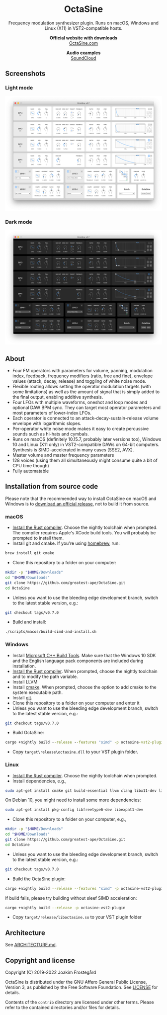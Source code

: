 <h1 align="center">OctaSine</h1>

<p align="center">
Frequency modulation synthesizer plugin. Runs on macOS, Windows and Linux (X11) in VST2-compatible hosts.
</p>

<p align="center">
  <strong>Official website with downloads</strong><br>
  <a href="https://www.octasine.com">OctaSine.com</a>
</p>

<p align="center">
  <strong>Audio examples</strong><br>
  <a href="https://soundcloud.com/octasine">SoundCloud</a>
</p>

## Screenshots

### Light mode

![Screenshot of OctaSine in light mode](images/screenshot-light.png)

### Dark mode

![Screenshot of OctaSine in dark mode](images/screenshot-dark.png)

## About

* Four FM operators with parameters for volume, panning, modulation index, feedback, frequency modifiers (ratio, free and fine), envelope values (attack, decay, release) and toggling of white noise mode.
* Flexible routing allows setting the operator modulation targets (with some limitations) as well as the amount of signal that is simply added to the final output, enabling additive synthesis.
* Four LFOs with multiple waveforms, oneshot and loop modes and optional DAW BPM sync. They can target most operator parameters and most parameters of lower-index LFOs.
* Each operator is connected to an attack-decay-sustain-release volume envelope with logarithmic slopes.
* Per-operator white noise mode makes it easy to create percussive sounds such as hi-hats and cymbals.
* Runs on macOS (definitely 10.15.7, probably later versions too), Windows 10 and Linux (X11 only) in VST2-compatible DAWs on 64-bit computers. Synthesis is SIMD-accelerated in many cases (SSE2, AVX).
* Master volume and master frequency parameters
* 128 voices (using them all simultaneously might consume quite a bit of CPU time though)
* Fully automatable

## Installation from source code

Please note that the recommended way to install OctaSine on macOS and Windows
is to [download an official release](https://www.octasine.com), not to build it from source.

### macOS

* [Install the Rust compiler](https://rustup.rs/). Choose the nightly toolchain
  when prompted. The compiler requires Apple's XCode build tools. You will
  probably be prompted to install them.
* Install git and cmake. If you're using [homebrew](https://brew.sh), run:

```sh
brew install git cmake
```

* Clone this repository to a folder on your computer:

```sh
mkdir -p "$HOME/Downloads"
cd "$HOME/Downloads"
git clone https://github.com/greatest-ape/OctaSine.git
cd OctaSine
```

* Unless you want to use the bleeding edge development branch, switch to the latest stable version, e.g.:

```sh
git checkout tags/v0.7.0
```

* Build and install:

```sh
./scripts/macos/build-simd-and-install.sh
```

### Windows

* Install [Microsoft C++ Build Tools](https://visualstudio.microsoft.com/visual-cpp-build-tools/). Make sure that the Windows 10 SDK and the English language pack components are included during installation.
* [Install the Rust compiler](https://rustup.rs/). When prompted, choose the nightly toolchain and to modify the path variable.
* Install LLVM
* Install [cmake](https://cmake.org/download/). When prompted, choose the option to add cmake to the system executable path.
* Install [git](https://git-scm.com/downloads).
* Clone this repository to a folder on your computer and enter it
* Unless you want to use the bleeding edge development branch, switch to the latest stable version, e.g.:

```sh
git checkout tags/v0.7.0
```

* Build OctaSine:

```cmd
cargo +nightly build --release --features "simd" -p octasine-vst2-plugin
```

* Copy `target\release\octasine.dll` to your VST plugin folder.

### Linux

* [Install the Rust compiler](https://rustup.rs/). Choose the nightly toolchain when prompted. 
* Install dependencies, e.g.,

```sh
sudo apt-get install cmake git build-essential llvm clang libx11-dev libxcursor-dev libxcb-dri2-0-dev libxcb-icccm4-dev libx11-xcb-dev
```

On Debian 10, you might need to install some more dependencies:

```sh
sudo apt-get install pkg-config libfreetype6-dev libexpat1-dev
```

* Clone this repository to a folder on your computer, e.g.,

```sh
mkdir -p "$HOME/Downloads"
cd "$HOME/Downloads"
git clone https://github.com/greatest-ape/OctaSine.git
cd OctaSine
```

* Unless you want to use the bleeding edge development branch, switch to the latest stable version, e.g.:

```sh
git checkout tags/v0.7.0
```

* Build the OctaSine plugin:

```sh
cargo +nightly build --release --features "simd" -p octasine-vst2-plugin
```

If build fails, please try building without sleef SIMD acceleration:

```sh
cargo +nightly build --release -p octasine-vst2-plugin
```

* Copy `target/release/liboctasine.so` to your VST plugin folder 

## Architecture

See [ARCHITECTURE.md](ARCHITECTURE.md).

## Copyright and license

Copyright (C) 2019-2022 Joakim Frostegård

OctaSine is distributed under the GNU Affero General Public License, Version 3,
as published by the Free Software Foundation. See [LICENSE](LICENSE) for
details.

Contents of the `contrib` directory are licensed under other terms. Please
refer to the contained directories and/or files for details.
